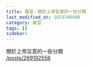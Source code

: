 ```yaml
---
title: 複習：關於上帝旨意的一些分類
last_modified_at: 1653746400
category: 複習
tags: []
sidebar: 
---
```


<p>關於上帝旨意的一些分類<br/>
<a href="/posts/269192556" target="_blank">/posts/269192556</a></p>
<p> </p>
